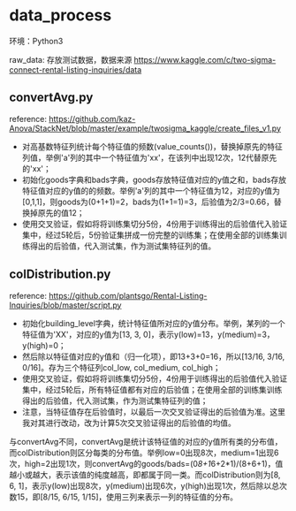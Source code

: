 # data_process

环境：Python3

raw_data: 存放测试数据，数据来源 https://www.kaggle.com/c/two-sigma-connect-rental-listing-inquiries/data

## convertAvg.py
reference: https://github.com/kaz-Anova/StackNet/blob/master/example/twosigma_kaggle/create_files_v1.py

- 对高基数特征列统计每个特征值的频数(value_counts())，替换掉原先的特征列值，举例'a'列的其中一个特征值为'xx'，在该列中出现12次，12代替原先的'xx'；
- 初始化goods字典和bads字典，goods存放特征值对应的y值之和，bads存放特征值对应的y值的的频数。举例'a'列的其中一个特征值为12，对应的y值为[0,1,1]，则goods为(0+1+1)=2，bads为(1+1=1)=3，后验值为2/3=0.66，替换掉原先的值12；
- 使用交叉验证，假如将将训练集切分5份，4份用于训练得出的后验值代入验证集中，经过5轮后，5份验证集拼成一份完整的训练集；在使用全部的训练集训练得出的后验值，代入测试集，作为测试集特征列的值。

## colDistribution.py
reference: https://github.com/plantsgo/Rental-Listing-Inquiries/blob/master/script.py

- 初始化building_level字典，统计特征值所对应的y值分布。举例，某列的一个特征值为'XX'，对应的y值为[13, 3, 0]，表示y(low)=13，y(medium)=3，y(high)=0；
- 然后除以特征值对应的y值和（归一化项），即13+3+0=16，所以[13/16, 3/16, 0/16]。存为三个特征列col_low, col_medium, col_high；
- 使用交叉验证，假如将将训练集切分5份，4份用于训练得出的后验值代入验证集中，经过5轮后，所有特征值都有对应的后验值；在使用全部的训练集训练得出的后验值，代入测试集，作为测试集特征列的值；
- 注意，当特征值存在后验值时，以最后一次交叉验证得出的后验值为准。这里我对其进行改动，改为计算5次交叉验证得出的后验值的均值。

与convertAvg不同，convertAvg是统计该特征值的对应的y值所有类的分布值，而colDistribution则区分每类的分布值。举例low=0出现8次，medium=1出现6次，high=2出现1次，则convertAvg的goods/bads=(0*8+1*6+2*1)/(8+6+1)，值越小或越大，表示该值的纯度越高，即都属于同一类。而colDistribution则为[8, 6, 1]，表示y(low)出现8次，y(medium)出现6次，y(high)出现1次，然后除以总次数15，即[8/15, 6/15, 1/15]，使用三列来表示一列的特征值的分布。


